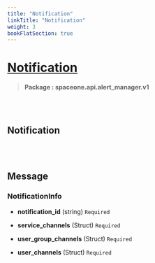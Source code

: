 ```yaml
---
title: "Notification"
linkTitle: "Notification"
weight: 3
bookFlatSection: true
---
```

# [Notification](#Notification)



>  **Package : spaceone.api.alert_manager.v1**

<br>
<br>

## Notification







<br>
<br>

## Message



### NotificationInfo
* **notification_id** (string)   `Required` 

    
* **service_channels** (Struct)   `Required` 

    
* **user_group_channels** (Struct)   `Required` 

    
* **user_channels** (Struct)   `Required` 

    <br>
